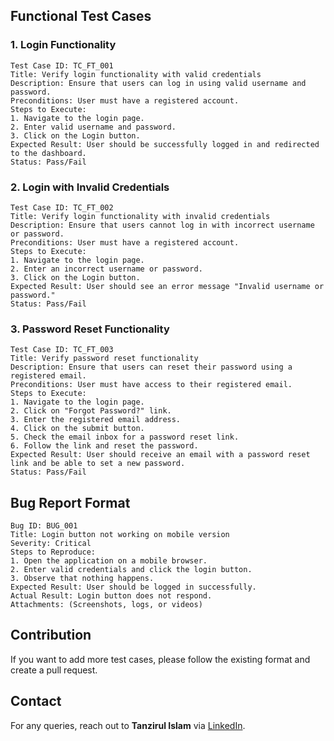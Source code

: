 ## Functional Test Cases

### **1. Login Functionality**
```
Test Case ID: TC_FT_001
Title: Verify login functionality with valid credentials
Description: Ensure that users can log in using valid username and password.
Preconditions: User must have a registered account.
Steps to Execute:
1. Navigate to the login page.
2. Enter valid username and password.
3. Click on the Login button.
Expected Result: User should be successfully logged in and redirected to the dashboard.
Status: Pass/Fail
```

### **2. Login with Invalid Credentials**
```
Test Case ID: TC_FT_002
Title: Verify login functionality with invalid credentials
Description: Ensure that users cannot log in with incorrect username or password.
Preconditions: User must have a registered account.
Steps to Execute:
1. Navigate to the login page.
2. Enter an incorrect username or password.
3. Click on the Login button.
Expected Result: User should see an error message "Invalid username or password."
Status: Pass/Fail
```

### **3. Password Reset Functionality**
```
Test Case ID: TC_FT_003
Title: Verify password reset functionality
Description: Ensure that users can reset their password using a registered email.
Preconditions: User must have access to their registered email.
Steps to Execute:
1. Navigate to the login page.
2. Click on "Forgot Password?" link.
3. Enter the registered email address.
4. Click on the submit button.
5. Check the email inbox for a password reset link.
6. Follow the link and reset the password.
Expected Result: User should receive an email with a password reset link and be able to set a new password.
Status: Pass/Fail
```

## Bug Report Format
```
Bug ID: BUG_001
Title: Login button not working on mobile version
Severity: Critical
Steps to Reproduce:
1. Open the application on a mobile browser.
2. Enter valid credentials and click the login button.
3. Observe that nothing happens.
Expected Result: User should be logged in successfully.
Actual Result: Login button does not respond.
Attachments: (Screenshots, logs, or videos)
```

## Contribution
If you want to add more test cases, please follow the existing format and create a pull request.

## Contact
For any queries, reach out to **Tanzirul Islam** via [LinkedIn](https://LinkedIn.com/in/tanzirulshafin).

